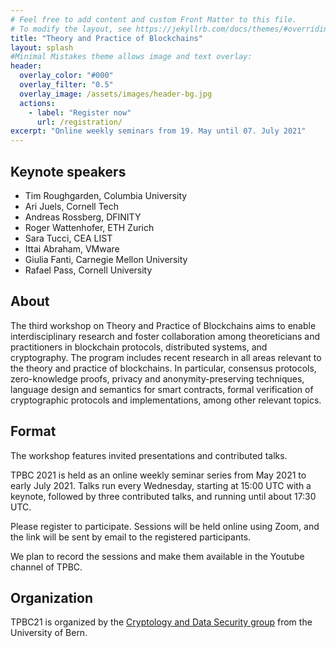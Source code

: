 ```yaml
---
# Feel free to add content and custom Front Matter to this file.
# To modify the layout, see https://jekyllrb.com/docs/themes/#overriding-theme-defaults
title: "Theory and Practice of Blockchains"
layout: splash
#Minimal Mistakes theme allows image and text overlay:
header:
  overlay_color: "#000"
  overlay_filter: "0.5"
  overlay_image: /assets/images/header-bg.jpg
  actions:
    - label: "Register now"
      url: /registration/
excerpt: "Online weekly seminars from 19. May until 07. July 2021"
--- 
```


## Keynote speakers

* Tim Roughgarden, Columbia University
* Ari Juels, Cornell Tech
* Andreas Rossberg, DFINITY
* Roger Wattenhofer, ETH Zurich
* Sara Tucci, CEA LIST
* Ittai Abraham, VMware
* Giulia Fanti, Carnegie Mellon University
* Rafael Pass, Cornell University


## About

The third workshop on Theory and Practice of Blockchains aims to enable interdisciplinary research and foster collaboration among theoreticians and practitioners in blockchain protocols, distributed systems, and cryptography.
The program includes recent research in all areas relevant to the theory and practice of blockchains.  In particular, consensus protocols, zero-knowledge proofs, privacy and anonymity-preserving techniques, language design and semantics for smart contracts, formal verification of cryptographic protocols and implementations, among other relevant topics.


## Format

The workshop features invited presentations and contributed talks.

TPBC 2021 is held as an online weekly seminar series from May 2021 to early
July 2021.  Talks run every Wednesday, starting at 15:00 UTC with a keynote,
followed by three contributed talks, and running until about 17:30 UTC.

Please register to participate.  Sessions will be held online using Zoom, and the link will be sent by email to the registered participants.

We plan to record the sessions and make them available in the Youtube channel of TPBC.


## Organization

TPBC21 is organized by the [Cryptology and Data Security group](https://crypto.unibe.ch/) from the University of Bern.
